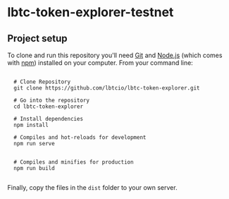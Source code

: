 # lbtc-token-explorer-testnet

##   Project setup

To clone and run this repository you'll need [Git](https://git-scm.com) and [Node.js](https://nodejs.org/en/download/) (which comes with [npm](http://npmjs.com)) installed on your computer. From your command line:

```

  # Clone Repository
  git clone https://github.com/lbtcio/lbtc-token-explorer.git

  # Go into the repository
  cd lbtc-token-explorer

  # Install dependencies
  npm install

  # Compiles and hot-reloads for development
  npm run serve


  # Compiles and minifies for production
  npm run build
  
```

Finally, copy the files in the `dist` folder to your own server.
